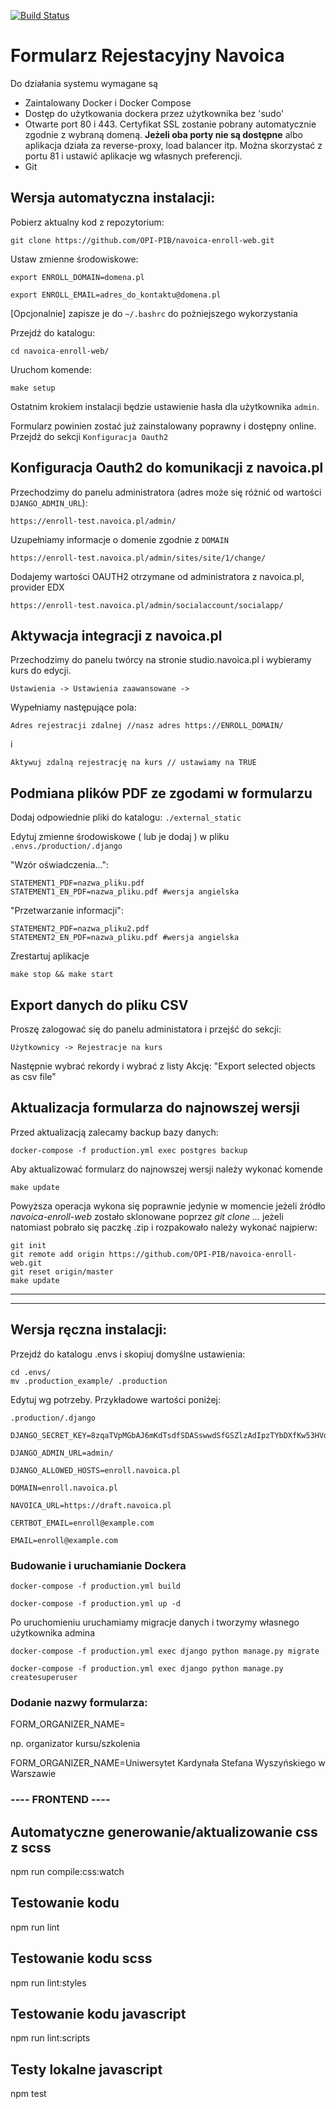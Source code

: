 [![Build Status](https://travis-ci.org/OPI-PIB/navoica-enroll-web.svg?branch=master)](https://travis-ci.org/OPI-PIB/navoica-enroll-web)

# Formularz Rejestacyjny Navoica

Do działania systemu wymagane są 

* Zaintalowany Docker i Docker Compose
* Dostęp do użytkowania dockera przez użytkownika bez 'sudo'
* Otwarte port 80 i 443. Certyfikat SSL zostanie pobrany automatycznie zgodnie z wybraną domeną. **Jeżeli oba porty nie są dostępne** albo aplikacja działa za reverse-proxy, load balancer itp. Można skorzystać z portu 81 i ustawić aplikacje wg własnych preferencji.
* Git

## Wersja automatyczna instalacji:

Pobierz aktualny kod z repozytorium:

    git clone https://github.com/OPI-PIB/navoica-enroll-web.git

Ustaw zmienne środowiskowe:

    export ENROLL_DOMAIN=domena.pl

    export ENROLL_EMAIL=adres_do_kontaktu@domena.pl
    
[Opcjonalnie] zapisze je do `~/.bashrc` do pożniejszego wykorzystania
    
Przejdź do katalogu:

    cd navoica-enroll-web/

Uruchom komende:

    make setup
    
Ostatnim krokiem instalacji będzie ustawienie hasła dla użytkownika `admin`.

Formularz powinien zostać już zainstalowany poprawny i dostępny online. Przejdź do sekcji `Konfiguracja Oauth2`


## Konfiguracja Oauth2 do komunikacji z navoica.pl

Przechodzimy do panelu administratora (adres może się różnić od wartości `DJANGO_ADMIN_URL`):

    https://enroll-test.navoica.pl/admin/

Uzupełniamy informacje o domenie zgodnie z `DOMAIN`

    https://enroll-test.navoica.pl/admin/sites/site/1/change/

Dodajemy wartości OAUTH2 otrzymane od administratora z navoica.pl, provider EDX

    https://enroll-test.navoica.pl/admin/socialaccount/socialapp/
    
    
## Aktywacja integracji z navoica.pl 

Przechodzimy do panelu twórcy na stronie studio.navoica.pl i wybieramy kurs do edycji. 

    Ustawienia -> Ustawienia zaawansowane -> 
    
Wypełniamy następujące pola:

    Adres rejestracji zdalnej //nasz adres https://ENROLL_DOMAIN/
i

    Aktywuj zdalną rejestrację na kurs // ustawiamy na TRUE


## Podmiana plików PDF ze zgodami w formularzu

Dodaj odpowiednie pliki do katalogu: `./external_static`

Edytuj zmienne środowiskowe ( lub je dodaj ) w pliku `.envs./production/.django `
    
"Wzór oświadczenia...":

    STATEMENT1_PDF=nazwa_pliku.pdf
    STATEMENT1_EN_PDF=nazwa_pliku.pdf #wersja angielska
    
"Przetwarzanie informacji":

    STATEMENT2_PDF=nazwa_pliku2.pdf
    STATEMENT2_EN_PDF=nazwa_pliku.pdf #wersja angielska
    
Zrestartuj aplikacje

    make stop && make start

## Export danych do pliku CSV

Proszę zalogować się do panelu administatora i przejść do sekcji:

    Użytkownicy -> Rejestracje na kurs 
    
Następnie wybrać rekordy i wybrać z listy Akcję: "Export selected objects as csv file"


## Aktualizacja formularza do najnowszej wersji

Przed aktualizacją zalecamy backup bazy danych:

    docker-compose -f production.yml exec postgres backup

Aby aktualizować formularz do najnowszej wersji należy wykonać komende 

    make update

Powyższa operacja wykona się poprawnie jedynie w momencie jeżeli źródło *navoica-enroll-web* zostało sklonowane poprzez *git clone ...* jeżeli natomiast pobrało się paczkę .zip i rozpakowało należy wykonać najpierw:

    git init
    git remote add origin https://github.com/OPI-PIB/navoica-enroll-web.git
    git reset origin/master 
    make update

---------------
---------------


## Wersja ręczna instalacji:

Przejdź do katalogu .envs i skopiuj domyślne ustawienia:


    cd .envs/
    mv .production_example/ .production



Edytuj wg potrzeby. Przykładowe wartości poniżej:

   `.production/.django`

    DJANGO_SECRET_KEY=8zqaTVpMGbAJ6mKdTsdfSDASswwdSfGSZlzAdIpzTYbDXfKw53HVdRCM8n

    DJANGO_ADMIN_URL=admin/

    DJANGO_ALLOWED_HOSTS=enroll.navoica.pl

    DOMAIN=enroll.navoica.pl

    NAVOICA_URL=https://draft.navoica.pl

    CERTBOT_EMAIL=enroll@example.com
    
    EMAIL=enroll@example.com


### Budowanie i uruchamianie Dockera

    docker-compose -f production.yml build

    docker-compose -f production.yml up -d

Po uruchomieniu uruchamiamy migracje danych i tworzymy własnego użytkownika admina

    docker-compose -f production.yml exec django python manage.py migrate

    docker-compose -f production.yml exec django python manage.py createsuperuser


### Dodanie nazwy formularza:

FORM_ORGANIZER_NAME=

np. organizator kursu/szkolenia

FORM_ORGANIZER_NAME=Uniwersytet Kardynała Stefana Wyszyńskiego w Warszawie


### ---- FRONTEND ---- 

## Automatyczne generowanie/aktualizowanie css z scss

npm run compile:css:watch

## Testowanie kodu

npm run lint

## Testowanie kodu scss

npm run lint:styles

## Testowanie kodu javascript

npm run lint:scripts

## Testy lokalne javascript

npm test

